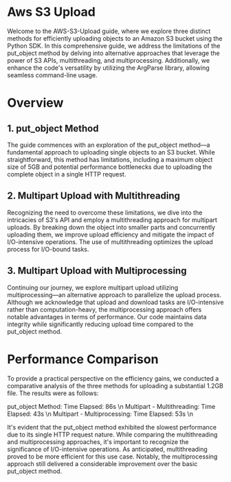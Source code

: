 # Aws S3 Upload
Welcome to the AWS-S3-Upload guide, where we explore three distinct methods for efficiently uploading objects to an Amazon S3 bucket using the Python SDK. In this comprehensive guide, we address the limitations of the put_object method by delving into alternative approaches that leverage the power of S3 APIs, multithreading, and multiprocessing. Additionally, we enhance the code's versatility by utilizing the ArgParse library, allowing seamless command-line usage.

# Overview
## 1. put_object Method
The guide commences with an exploration of the put_object method—a fundamental approach to uploading single objects to an S3 bucket. While straightforward, this method has limitations, including a maximum object size of 5GB and potential performance bottlenecks due to uploading the complete object in a single HTTP request.

## 2. Multipart Upload with Multithreading
Recognizing the need to overcome these limitations, we dive into the intricacies of S3's API and employ a multithreading approach for multipart uploads. By breaking down the object into smaller parts and concurrently uploading them, we improve upload efficiency and mitigate the impact of I/O-intensive operations. The use of multithreading optimizes the upload process for I/O-bound tasks.

## 3. Multipart Upload with Multiprocessing
Continuing our journey, we explore multipart upload utilizing multiprocessing—an alternative approach to parallelize the upload process. Although we acknowledge that upload and download tasks are I/O-intensive rather than computation-heavy, the multiprocessing approach offers notable advantages in terms of performance. Our code maintains data integrity while significantly reducing upload time compared to the put_object method.

# Performance Comparison
To provide a practical perspective on the efficiency gains, we conducted a comparative analysis of the three methods for uploading a substantial 1.2GB file. The results were as follows:

put_object Method: Time Elapsed: 86s \n
Multipart - Multithreading: Time Elapsed: 43s \n
Multipart - Multiprocessing: Time Elapsed: 53s \n

It's evident that the put_object method exhibited the slowest performance due to its single HTTP request nature. While comparing the multithreading and multiprocessing approaches, it's important to recognize the significance of I/O-intensive operations. As anticipated, multithreading proved to be more efficient for this use case. Notably, the multiprocessing approach still delivered a considerable improvement over the basic put_object method.
